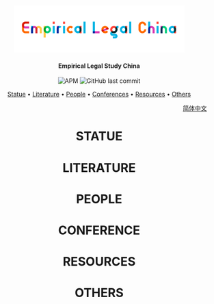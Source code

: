 
<div align="center">
    <img src="img/logo-empiricallegal-long.png" width="400px"
    </div>
<h4 align="center">
  Empirical Legal Study China
</h4>
<div align="center">
	<img alt="APM" src="https://img.shields.io/apm/l/github">
    <img alt="GitHub last commit" src="https://img.shields.io/github/last-commit/imchongliu/empiricallegal">
	</div>

<p align="center">
  <a href="#STATUE">Statue</a> •
  <a href="#LITERATURE">Literature</a> •
  <a href="#PEOPLE">People</a> •
  <a href="#CONFERENCES">Conferences</a> •
  <a href="#RESOURCES">Resources</a> •
  <a href="#OTHERS">Others</a> 
</p>

<div align = "right">
  <a href="README_cn.md"> 简体中文</a>
</div>

# STATUE

# LITERATURE

# PEOPLE

# CONFERENCE

# RESOURCES

# OTHERS